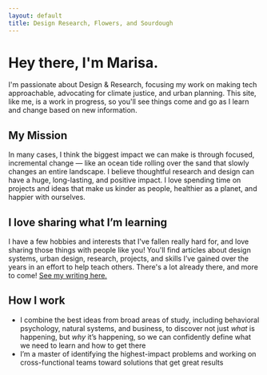 ```yaml
---
layout: default
title: Design Research, Flowers, and Sourdough
---
```


# Hey there, I'm Marisa.

I'm passionate about Design & Research, focusing my work on making tech approachable, advocating for climate justice, and urban planning. This site, like me, is a work in progress, so you'll see things come and go as I learn and change based on new information.

## My Mission

In many cases, I think the biggest impact we can make is through focused, incremental change — like an ocean tide rolling over the sand that slowly changes an entire landscape. I believe thoughtful research and design can have a huge, long-lasting, and  positive impact. I love spending time on projects and ideas that make us kinder as people, healthier as a planet, and happier with ourselves.

## I love sharing what I’m learning

I have a few hobbies and interests that I've fallen really hard for, and love sharing those things with people like you! You'll find articles about design systems, urban design, research, projects, and skills I’ve gained over the years in an effort to help teach others. There's a lot already there, and more to come! [See my writing here.](/)


## How I work

- I combine the best ideas from broad areas of study, including behavioral psychology, natural systems, and business, to discover not just _what_ is happening, but _why_ it’s happening, so we can confidently define what we need to learn and how to get there
- I’m a master of identifying the highest-impact problems and working on cross-functional teams toward solutions that get great results
